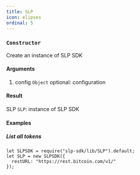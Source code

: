 ```yaml
---
title: SLP
icon: elipses
ordinal: 5
---
```


### `Constructor`

Create an instance of SLP SDK

#### Arguments

1.  config `Object` optional: configuration

#### Result

SLP `SLP`: instance of SLP SDK

#### Examples

##### List all tokens

    let SLPSDK = require("slp-sdk/lib/SLP").default;
    let SLP = new SLPSDK({
      restURL: "https://rest.bitcoin.com/v1/"
    });
